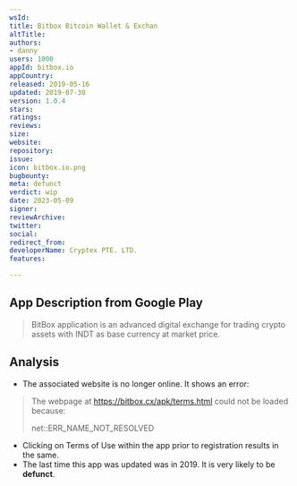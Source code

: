 ```yaml
---
wsId: 
title: Bitbox Bitcoin Wallet & Exchan
altTitle: 
authors:
- danny
users: 1000
appId: bitbox.io
appCountry: 
released: 2019-05-16
updated: 2019-07-30
version: 1.0.4
stars: 
ratings: 
reviews: 
size: 
website: 
repository: 
issue: 
icon: bitbox.io.png
bugbounty: 
meta: defunct
verdict: wip
date: 2023-05-09
signer: 
reviewArchive: 
twitter: 
social: 
redirect_from: 
developerName: Cryptex PTE. LTD.
features: 

---
```


## App Description from Google Play 

> BitBox application is an advanced digital exchange for trading crypto assets with INDT as base currency at market price.

## Analysis 

- The associated website is no longer online. It shows an error:

> The webpage at https://bitbox.cx/apk/terms.html could not be loaded because: 
>
> net::ERR_NAME_NOT_RESOLVED 

- Clicking on Terms of Use within the app prior to registration results in the same.
- The last time this app was updated was in 2019. It is very likely to be **defunct**.